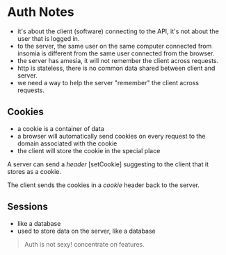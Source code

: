 # Auth Notes

- it's about the client (software) connecting to the API, it's not about the user that is logged in.
- to the server, the same user on the same computer connected from insomia is different from the same user connected from the browser.
- the server has amesia, it will not remember the client across requests.
- http is stateless, there is no common data shared between client and server.
- we need a way to help the server "remember" the client across requests.

## Cookies
- a cookie is a container of data
- a browser will automatically send cookies on every request to the domain associated with the cookie
- the client will store the cookie in the special place

A server can send a _header_ [setCookie] suggesting to the client that it stores as a cookie.

The client sends the cookies in a _cookie_ header back to the server.

## Sessions
- like a database
- used to store data on the server, like a database

> Auth is not sexy! concentrate on features.